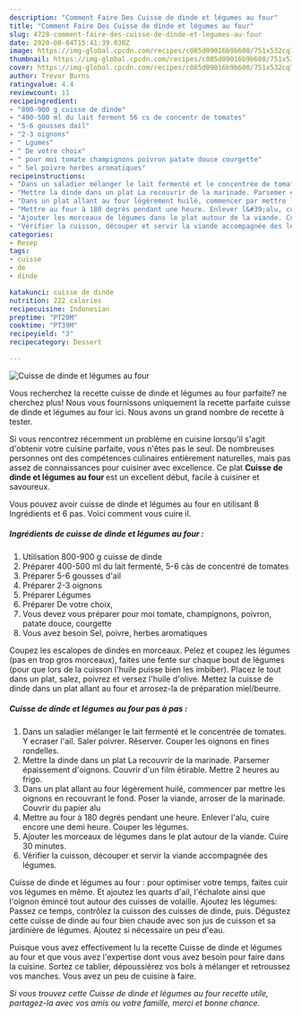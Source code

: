 ```yaml
---
description: "Comment Faire Des Cuisse de dinde et légumes au four"
title: "Comment Faire Des Cuisse de dinde et légumes au four"
slug: 4728-comment-faire-des-cuisse-de-dinde-et-legumes-au-four
date: 2020-08-04T15:41:39.030Z
image: https://img-global.cpcdn.com/recipes/c085d09016b9b600/751x532cq70/cuisse-de-dinde-et-legumes-au-four-photo-principale-de-la-recette.jpg
thumbnail: https://img-global.cpcdn.com/recipes/c085d09016b9b600/751x532cq70/cuisse-de-dinde-et-legumes-au-four-photo-principale-de-la-recette.jpg
cover: https://img-global.cpcdn.com/recipes/c085d09016b9b600/751x532cq70/cuisse-de-dinde-et-legumes-au-four-photo-principale-de-la-recette.jpg
author: Trevor Burns
ratingvalue: 4.4
reviewcount: 11
recipeingredient:
- "800-900 g cuisse de dinde"
- "400-500 ml du lait ferment 56 cs de concentr de tomates"
- "5-6 gousses dail"
- "2-3 oignons"
- " Lgumes"
- " De votre choix"
- " pour moi tomate champignons poivron patate douce courgette"
- " Sel poivre herbes aromatiques"
recipeinstructions:
- "Dans un saladier mélanger le lait fermenté et le concentrée de tomates. Y ecraser l&#39;ail. Saler poivrer. Réserver. Couper les oignons en fines rondelles."
- "Mettre la dinde dans un plat La recouvrir de la marinade. Parsemer épaissement d&#39;oignons. Couvrir d&#39;un film étirable. Mettre 2 heures au frigo."
- "Dans un plat allant au four légèrement huilé, commencer par mettre les oignons en recouvrant le fond. Poser la viande, arroser de la marinade. Couvrir du papier alu"
- "Mettre au four à 180 degrés pendant une heure. Enlever l&#39;alu, cuire encore une demi heure. Couper les légumes."
- "Ajouter les morceaux de légumes dans le plat autour de la viande. Cuire 30 minutes."
- "Vérifier la cuisson, découper et servir la viande accompagnée des légumes."
categories:
- Resep
tags:
- cuisse
- de
- dinde

katakunci: cuisse de dinde 
nutrition: 222 calories
recipecuisine: Indonesian
preptime: "PT20M"
cooktime: "PT39M"
recipeyield: "3"
recipecategory: Dessert

---
```



![Cuisse de dinde et légumes au four](https://img-global.cpcdn.com/recipes/c085d09016b9b600/751x532cq70/cuisse-de-dinde-et-legumes-au-four-photo-principale-de-la-recette.jpg)

Vous recherchez la recette cuisse de dinde et légumes au four parfaite? ne cherchez plus! Nous vous fournissons uniquement la recette parfaite cuisse de dinde et légumes au four ici. Nous avons un grand nombre de recette à tester.

Si vous rencontrez récemment un problème en cuisine lorsqu'il s'agit d'obtenir votre cuisine parfaite, vous n'êtes pas le seul. De nombreuses personnes ont des compétences culinaires entièrement naturelles, mais pas assez de connaissances pour cuisiner avec excellence. Ce plat <strong> Cuisse de dinde et légumes au four </strong> est un excellent début, facile à cuisiner et savoureux.

<!--inarticleads1-->

Vous pouvez avoir cuisse de dinde et légumes au four en utilisant 8 Ingrédients et 6 pas. Voici comment vous cuire il.

##### Ingrédients de cuisse de dinde et légumes au four :

1. Utilisation 800-900 g cuisse de dinde
1. Préparer 400-500 ml du lait fermenté, 5-6 càs de concentré de tomates
1. Préparer 5-6 gousses d&#39;ail
1. Préparer 2-3 oignons
1. Préparer  Légumes
1. Préparer  De votre choix,
1. Vous devez vous préparer  pour moi tomate, champignons, poivron, patate douce, courgette
1. Vous avez besoin  Sel, poivre, herbes aromatiques


Coupez les escalopes de dindes en morceaux. Pelez et coupez les légumes (pas en trop gros morceaux), faites une fente sur chaque bout de légumes (pour que lors de la cuisson l&#39;huile puisse bien les imbiber). Placez le tout dans un plat, salez, poivrez et versez l&#39;huile d&#39;olive. Mettez la cuisse de dinde dans un plat allant au four et arrosez-la de préparation miel/beurre. 

<!--inarticleads2-->

##### Cuisse de dinde et légumes au four pas à pas :

1. Dans un saladier mélanger le lait fermenté et le concentrée de tomates. Y ecraser l&#39;ail. Saler poivrer. Réserver. Couper les oignons en fines rondelles.
1. Mettre la dinde dans un plat La recouvrir de la marinade. Parsemer épaissement d&#39;oignons. Couvrir d&#39;un film étirable. Mettre 2 heures au frigo.
1. Dans un plat allant au four légèrement huilé, commencer par mettre les oignons en recouvrant le fond. Poser la viande, arroser de la marinade. Couvrir du papier alu
1. Mettre au four à 180 degrés pendant une heure. Enlever l&#39;alu, cuire encore une demi heure. Couper les légumes.
1. Ajouter les morceaux de légumes dans le plat autour de la viande. Cuire 30 minutes.
1. Vérifier la cuisson, découper et servir la viande accompagnée des légumes.


Cuisse de dinde et légumes au four : pour optimiser votre temps, faites cuir vos légumes en même. Et ajoutez les quarts d&#39;ail, l&#39;échalote ainsi que l&#39;oignon émincé tout autour des cuisses de volaille. Ajoutez les légumes: Passez ce temps, contrôlez la cuisson des cuisses de dinde, puis. Dégustez cette cuisse de dinde au four bien chaude avec son jus de cuisson et sa jardinière de légumes. Ajoutez si nécessaire un peu d&#39;eau. 

<!--inarticleads1-->

<p>
Puisque vous avez effectivement lu la recette Cuisse de dinde et légumes au four et que vous avez l'expertise dont vous avez besoin pour faire dans la cuisine. Sortez ce tablier, dépoussiérez vos bols à mélanger et retroussez vos manches. Vous avez un peu de cuisine à faire.
</p>

<p>
<i>Si vous trouvez cette Cuisse de dinde et légumes au four recette utile, partagez-la avec vos amis ou votre famille, merci et bonne chance.</i>
</p>

